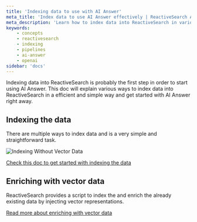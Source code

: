 ```yaml
---
title: 'Indexing data to use with AI Answer'
meta_title: 'Index data to use AI Answer effectively | ReactiveSearch AI search'
meta_description: 'Learn how to index data into ReactiveSearch in various ways and use it with AI Answer powered by OpenAI'
keywords:
    - concepts
    - reactivesearch
    - indexing
    - pipelines
    - ai-answer
    - openai
sidebar: 'docs'
---
```


Indexing data into ReactiveSearch is probably the first step in order to start using AI Answer. This doc will explain various ways to index data into ReactiveSearch in a efficient and simple way and get started with AI Answer right away.

## Indexing the data

There are multiple ways to index data and is a very simple and straightforward task.

![Indexing Without Vector Data](/images/concepts/normal_indexing.png "Indexing Without Vector Data Vizualized")

[Check this doc to get started with indexing the data](https://docs.reactivesearch.io/docs/data/import/)

## Enriching with vector data

ReactiveSearch provides a script to index the and enrich the already existing data by injecting vector representations.

[Read more about enriching with vector data](../knn/#enriching-with-vector-data)
